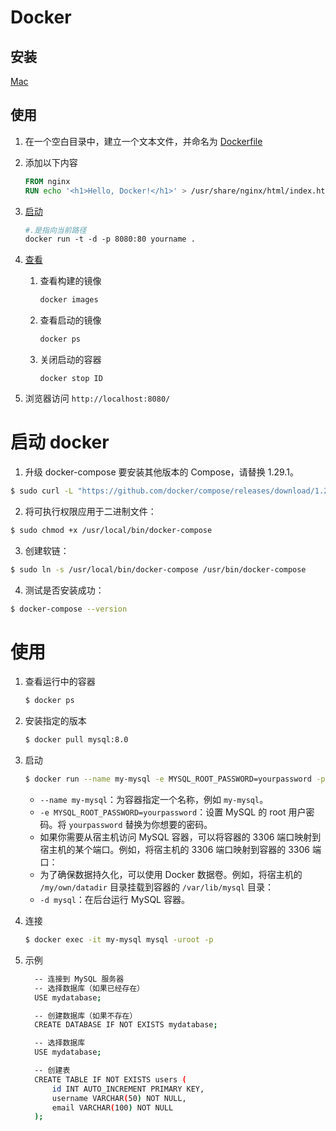 # Docker

## 安装

[Mac](https://yeasy.gitbook.io/docker_practice/install/mac)

## 使用

1. 在一个空白目录中，建立一个文本文件，并命名为 [Dockerfile](https://yeasy.gitbook.io/docker_practice/image/build)

2. 添加以下内容

   ```dockerfile
   FROM nginx
   RUN echo '<h1>Hello, Docker!</h1>' > /usr/share/nginx/html/index.html
   ```

3. [启动](https://yeasy.gitbook.io/docker_practice/container/run)

   ```dockerfile
   #.是指向当前路径
   docker run -t -d -p 8080:80 yourname .
   ```

4. [查看](https://yeasy.gitbook.io/docker_practice/image/list)

   1. 查看构建的镜像	

      ```dockerfile
      docker images
      ```

   2. 查看启动的镜像

      ```dockerfile
      docker ps
      ```

   3. 关闭启动的容器

      ```shell
      docker stop ID
      ```

      

5. 浏览器访问 `http://localhost:8080/`



# 启动 docker

1. 升级 docker-compose 要安装其他版本的 Compose，请替换 1.29.1。

```bash
$ sudo curl -L "https://github.com/docker/compose/releases/download/1.29.2/docker-compose-$(uname -s)-$(uname -m)" -o /usr/local/bin/docker-compose
```

2. 将可执行权限应用于二进制文件：

```sh
$ sudo chmod +x /usr/local/bin/docker-compose
```

3. 创建软链：

```sh
$ sudo ln -s /usr/local/bin/docker-compose /usr/bin/docker-compose
```

4. 测试是否安装成功：

```sh
$ docker-compose --version
```



# 使用

1. 查看运行中的容器

   ```bash
   $ docker ps
   ```

2. 安装指定的版本

   ```bash
   $ docker pull mysql:8.0
   ```

3. 启动

   ```bash
   $ docker run --name my-mysql -e MYSQL_ROOT_PASSWORD=yourpassword -p 3306:3306 -v /my/own/datadir:/var/lib/mysql -d mysql:8.0
   ```

   - `--name my-mysql`：为容器指定一个名称，例如 `my-mysql`。
   - `-e MYSQL_ROOT_PASSWORD=yourpassword`：设置 MySQL 的 root 用户密码。将 `yourpassword` 替换为你想要的密码。
   - 如果你需要从宿主机访问 MySQL 容器，可以将容器的 3306 端口映射到宿主机的某个端口。例如，将宿主机的 3306 端口映射到容器的 3306 端口：
   - 为了确保数据持久化，可以使用 Docker 数据卷。例如，将宿主机的 `/my/own/datadir` 目录挂载到容器的 `/var/lib/mysql` 目录：
   - `-d mysql`：在后台运行 MySQL 容器。

4. 连接

   ```bash
   $ docker exec -it my-mysql mysql -uroot -p
   ```

5. 示例

   ```bash
     -- 连接到 MySQL 服务器
     -- 选择数据库（如果已经存在）
     USE mydatabase;
   
     -- 创建数据库（如果不存在）
     CREATE DATABASE IF NOT EXISTS mydatabase;
   
     -- 选择数据库
     USE mydatabase;
   
     -- 创建表
     CREATE TABLE IF NOT EXISTS users (
         id INT AUTO_INCREMENT PRIMARY KEY,
         username VARCHAR(50) NOT NULL,
         email VARCHAR(100) NOT NULL
     );
   ```
